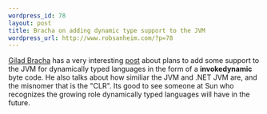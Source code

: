 ```yaml
--- 
wordpress_id: 78
layout: post
title: Bracha on adding dynamic type support to the JVM
wordpress_url: http://www.robsanheim.com/?p=78
---
```

<a href="http://bracha.org/">Gilad Bracha</a> has a very interesting <a href="http://blogs.sun.com/roller/page/gbracha?entry=invokedynamic">post</a> about plans to add some support to the JVM for dynamically typed languages in the form of a <strong>invokedynamic</strong> byte code.  He also talks about how similiar the JVM and .NET JVM are, and the misnomer that is the "CLR".  Its good to see someone at Sun who recognizes the growing role dynamically typed languages will have in the future.
